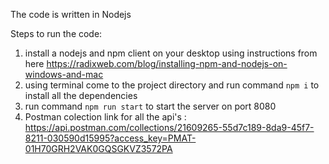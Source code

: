 The code is written in Nodejs

Steps to run the code: 
1. install a nodejs and npm client on your desktop using instructions from here https://radixweb.com/blog/installing-npm-and-nodejs-on-windows-and-mac
2. using terminal come to the project directory and run command `npm i` to install all the dependencies
3. run command `npm run start` to start the server on port 8080
4. Postman colection link for all the api's : https://api.postman.com/collections/21609265-55d7c189-8da9-45f7-8211-030590d15995?access_key=PMAT-01H70GRH2VAK0GQSGKVZ3572PA


